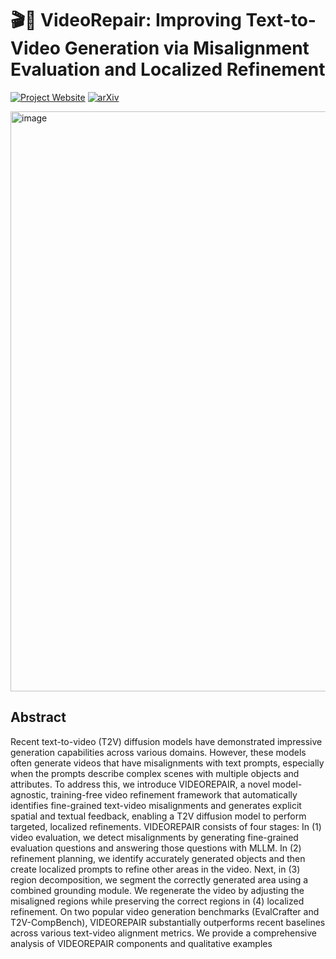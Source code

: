 # 🎬🎨 VideoRepair: Improving Text-to-Video Generation via Misalignment Evaluation and Localized Refinement 

[![Project Website](https://img.shields.io/badge/Project-Website-blue)](https://video-repair.github.io/)  [![arXiv](https://img.shields.io/badge/arXiv-2402.08712-b31b1b.svg)](https://arxiv.org/pdf/2411.xxxx.pdf)   

<img width="928" alt="image" src="">  

## Abstract
Recent text-to-video (T2V) diffusion models have demonstrated
impressive generation capabilities across various
domains. However, these models often generate videos that
have misalignments with text prompts, especially when the
prompts describe complex scenes with multiple objects and
attributes. To address this, we introduce VIDEOREPAIR, a
novel model-agnostic, training-free video refinement framework
that automatically identifies fine-grained text-video
misalignments and generates explicit spatial and textual
feedback, enabling a T2V diffusion model to perform targeted,
localized refinements. VIDEOREPAIR consists of four
stages: In (1) video evaluation, we detect misalignments by
generating fine-grained evaluation questions and answering
those questions with MLLM. In (2) refinement planning, we
identify accurately generated objects and then create localized
prompts to refine other areas in the video. Next, in (3)
region decomposition, we segment the correctly generated
area using a combined grounding module. We regenerate
the video by adjusting the misaligned regions while preserving
the correct regions in (4) localized refinement. On
two popular video generation benchmarks (EvalCrafter and
T2V-CompBench), VIDEOREPAIR substantially outperforms
recent baselines across various text-video alignment metrics.
We provide a comprehensive analysis of VIDEOREPAIR components
and qualitative examples
